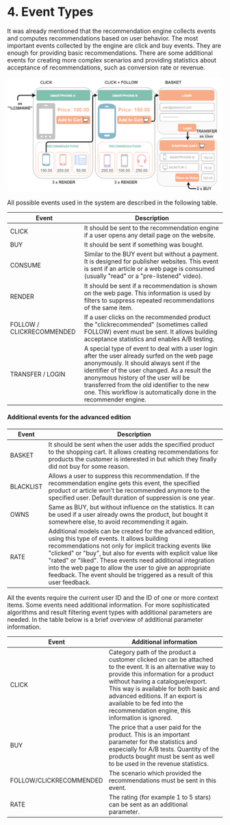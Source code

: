 # 4. Event Types

It was already mentioned that the recommendation engine collects events and computes recommendations based on user behavior. The most important events collected by the engine are click and buy events. They are enough for providing basic recommendations. There are some additional events for creating more complex scenarios and providing statistics about acceptance of recommendations, such as conversion rate or revenue. 

![Overview of how events work](img/events_overview.png)

All possible events used in the system are described in the following table.

|Event|Description|
|---|---|
|CLICK|It should be sent to the recommendation engine if a user opens any detail page on the website.|
|BUY|It should be sent if something was bought.|
|CONSUME|Similar to the BUY event but without a payment. It is designed for publisher websites. This event is sent if an article or a web page is consumed (usually "read" or a "pre-listened" video).|
|RENDER|It should be sent if a recommendation is shown on the web page. This information is used by filters to suppress repeated recommendations of the same item.|
|FOLLOW / CLICKRECOMMENDED|If a user clicks on the recommended product the "clickrecommended" (sometimes called FOLLOW) event must be sent. It allows building acceptance statistics and enables A/B testing.|
|TRANSFER / LOGIN|A special type of event to deal with a user login after the user already surfed on the web page anonymously. It should always sent if the identifier of the user changed. As a result the anonymous history of the user will be transferred from the old identifier to the new one. This workflow is automatically done in the recommender engine.|

#### Additional events for the advanced edition

|Event|Description|
|---|---|
|BASKET|It should be sent when the user adds the specified product to the shopping cart. It allows creating recommendations for products the customer is interested in but which they finally did not buy for some reason.|
|BLACKLIST|Allows a user to suppress this recommendation. If the recommendation engine gets this event, the specified product or article won't be recommended anymore to the specified user. Default duration of suppression is one year.|
|OWNS|Same as BUY, but without influence on the statistics. It can be used if a user already owns the product, but bought it somewhere else, to avoid recommending it again.|
|RATE|Additional models can be created for the advanced edition, using this type of events. It allows building recommendations not only for implicit tracking events like "clicked" or "buy", but also for events with explicit value like "rated" or "liked". These events need additional integration into the web page to allow the user to give an appropriate feedback. The event should be triggered as a result of this user feedback.|

All the events require the current user ID and the ID of one or more context items. Some events need additional information. For more sophisticated algorithms and result filtering event types with additional parameters are needed. In the table below is a brief overview of additional parameter information.

|Event|Additional information|
|---|---|
|CLICK|Category path of the product a customer clicked on can be attached to the event. It is an alternative way to provide this information for a product without having a catalogue/export. This way is available for both basic and advanced editions. If an export is available to be fed into the recommendation engine, this information is ignored.|
|BUY|The price that a user paid for the product. This is an important parameter for the statistics and especially for A/B tests. Quantity of the products bought must be sent as well to be used in the revenue statistics.|
|FOLLOW/CLICKRECOMMENDED|The scenario which provided the recommendations must be sent in this event.|
|RATE|The rating (for example 1 to 5 stars) can be sent as an additional parameter.|
